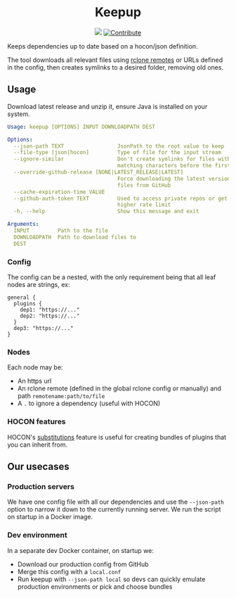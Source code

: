 <div align="center">

# Keepup
[![](https://img.shields.io/github/v/release/MineInAbyss/Keepup)](https://github.com/MineInAbyss/Keepup/releases/)
[![Contribute](https://shields.io/badge/Contribute-e57be5?logo=github%20sponsors&style=flat&logoColor=white)](https://wiki.mineinabyss.com/contributing/)
</div>
Keeps dependencies up to date based on a hocon/json definition.

The tool downloads all relevant files using [rclone remotes](https://rclone.org/overview/) or URLs defined in the config, then creates symlinks to a desired folder, removing old ones.

## Usage

Download latest release and unzip it, ensure Java is installed on your system.

```yaml
Usage: keepup [OPTIONS] INPUT DOWNLOADPATH DEST

Options:
  --json-path TEXT                 JsonPath to the root value to keep
  --file-type [json|hocon]         Type of file for the input stream
  --ignore-similar                 Don't create symlinks for files with
                                   matching characters before the first number
  --override-github-release [NONE|LATEST_RELEASE|LATEST]
                                   Force downloading the latest version of
                                   files from GitHub
  --cache-expiration-time VALUE
  --github-auth-token TEXT         Used to access private repos or get a
                                   higher rate limit
  -h, --help                       Show this message and exit

Arguments:
  INPUT         Path to the file
  DOWNLOADPATH  Path to download files to
  DEST
```

### Config
The config can be a nested, with the only requirement being that all leaf nodes are strings, ex:
```hocon
general {
  plugins {
    dep1: "https://..."
    dep2: "https://..."
  }
  dep3: "https://..."
}
```

### Nodes
Each node may be:
- An https url
- An rclone remote (defined in the global rclone config or manually) and path `remotename:path/to/file`
- A `.` to ignore a dependency (useful with HOCON)

### HOCON features
HOCON's [substitutions](https://github.com/lightbend/config#uses-of-substitutions) feature is useful for creating bundles of plugins that you can inherit from.

## Our usecases

### Production servers

We have one config file with all our dependencies and use the `--json-path` option to narrow it down to the currently running server. We run the script on startup in a Docker image.

### Dev environment

In a separate dev Docker container, on startup we:
- Download our production config from GitHub
- Merge this config with a `local.conf`
- Run keepup with `--json-path local` so devs can quickly emulate production environments or pick and choose bundles

